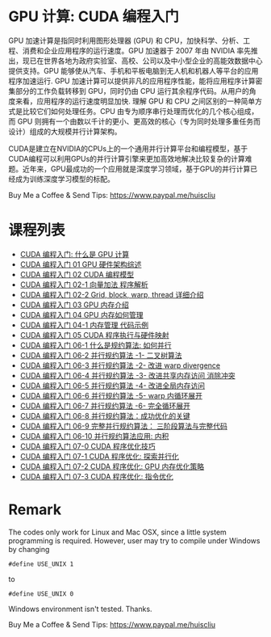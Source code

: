 # GPU 计算: CUDA 编程入门

GPU 加速计算是指同时利用图形处理器 (GPU) 和 CPU，加快科学、分析、工程、消费和企业应用程序的运行速度。GPU 加速器于 2007 年由 NVIDIA 率先推出，现已在世界各地为政府实验室、高校、公司以及中小型企业的高能效数据中心提供支持。GPU 能够使从汽车、手机和平板电脑到无人机和机器人等平台的应用程序加速运行.
GPU 加速计算可以提供非凡的应用程序性能，能将应用程序计算密集部分的工作负载转移到 GPU，同时仍由 CPU 运行其余程序代码。从用户的角度来看，应用程序的运行速度明显加快. 理解 GPU 和 CPU 之间区别的一种简单方式是比较它们如何处理任务。CPU 由专为顺序串行处理而优化的几个核心组成，而 GPU 则拥有一个由数以千计的更小、更高效的核心（专为同时处理多重任务而设计）组成的大规模并行计算架构。


CUDA是建立在NVIDIA的CPUs上的一个通用并行计算平台和编程模型，基于CUDA编程可以利用GPUs的并行计算引擎来更加高效地解决比较复杂的计算难题。近年来，GPU最成功的一个应用就是深度学习领域，基于GPU的并行计算已经成为训练深度学习模型的标配。


Buy Me a Coffee & Send Tips: https://www.paypal.me/huiscliu

# 课程列表

* [CUDA 编程入门: 什么是 GPU 计算](https://www.youtube.com/watch?v=QLfF5sT23f8&list=PLSVM68VUM1eWsEX0yPliaL3pTZoKqJWfi)
* [CUDA 编程入门 01 GPU 硬件架构综述](https://www.youtube.com/watch?v=KsSWzijqDuk&list=PLSVM68VUM1eWsEX0yPliaL3pTZoKqJWfi&index=2)
* [CUDA 编程入门 02 CUDA 编程模型](https://www.youtube.com/watch?v=B9bnZZWDKT0&list=PLSVM68VUM1eWsEX0yPliaL3pTZoKqJWfi&index=3)
* [CUDA 编程入门 02-1 向量加法 程序解析](https://www.youtube.com/watch?v=LbizO1xn-Ng&list=PLSVM68VUM1eWsEX0yPliaL3pTZoKqJWfi&index=4)
* [CUDA 编程入门 02-2 Grid, block, warp, thread 详细介绍](https://www.youtube.com/watch?v=ofzl4Ao1_SI&list=PLSVM68VUM1eWsEX0yPliaL3pTZoKqJWfi&index=5)
* [CUDA 编程入门 03 GPU 内存介绍](https://www.youtube.com/watch?v=Ujdh4HzS4ac&list=PLSVM68VUM1eWsEX0yPliaL3pTZoKqJWfi&index=6)
* [CUDA 编程入门 04 GPU 内存如何管理](https://www.youtube.com/watch?v=z9IxfJdhYqY&list=PLSVM68VUM1eWsEX0yPliaL3pTZoKqJWfi&index=7)
* [CUDA 编程入门 04-1 内存管理 代码示例](https://www.youtube.com/watch?v=BctnmrFfXLs&list=PLSVM68VUM1eWsEX0yPliaL3pTZoKqJWfi&index=8)
* [CUDA 编程入门 05 CUDA 程序执行与硬件映射](https://www.youtube.com/watch?v=KV9tDR69nUM&list=PLSVM68VUM1eWsEX0yPliaL3pTZoKqJWfi&index=9)
* [CUDA 编程入门 06-1 什么是规约算法: 如何并行](https://www.youtube.com/watch?v=nu10CcUESQI&list=PLSVM68VUM1eWsEX0yPliaL3pTZoKqJWfi&index=10)
* [CUDA 编程入门 06-2 并行规约算法 -1- 二叉树算法](https://www.youtube.com/watch?v=RZU35_9RzvE&list=PLSVM68VUM1eWsEX0yPliaL3pTZoKqJWfi&index=11)
* [CUDA 编程入门 06-3 并行规约算法 -2- 改进 warp divergence](https://www.youtube.com/watch?v=HsneVj2svRU&list=PLSVM68VUM1eWsEX0yPliaL3pTZoKqJWfi&index=12)
* [CUDA 编程入门 06-4 并行规约算法 -3- 改进共享内存访问 消除冲突](https://www.youtube.com/watch?v=wCYHVDTY448&list=PLSVM68VUM1eWsEX0yPliaL3pTZoKqJWfi&index=13)
* [CUDA 编程入门 06-5 并行规约算法 -4- 改进全局内存访问](https://www.youtube.com/watch?v=DQ45jRg_iBY&list=PLSVM68VUM1eWsEX0yPliaL3pTZoKqJWfi&index=14)
* [CUDA 编程入门 06-6 并行规约算法 -5- warp 内循环展开](https://www.youtube.com/watch?v=eRkEDNEYNDQ&list=PLSVM68VUM1eWsEX0yPliaL3pTZoKqJWfi&index=15)
* [CUDA 编程入门 06-7 并行规约算法 -6- 完全循环展开](https://www.youtube.com/watch?v=hB0J0JurwAE&list=PLSVM68VUM1eWsEX0yPliaL3pTZoKqJWfi&index=16)
* [CUDA 编程入门 06-8 并行规约算法：成功优化的关键](https://www.youtube.com/watch?v=MBf6WsNfaro&list=PLSVM68VUM1eWsEX0yPliaL3pTZoKqJWfi&index=17)
* [CUDA 编程入门 06-9 完整并行规约算法： 三阶段算法与完整代码](https://www.youtube.com/watch?v=aBImtsYJKQM&list=PLSVM68VUM1eWsEX0yPliaL3pTZoKqJWfi&index=18)
* [CUDA 编程入门 06-10 并行规约算法应用: 内积](https://www.youtube.com/watch?v=_4CI9GF2NAM&list=PLSVM68VUM1eWsEX0yPliaL3pTZoKqJWfi&index=19)
* [CUDA 编程入门 07-0 CUDA 程序优化技巧](https://www.youtube.com/watch?v=5K51Sm21Ujo&list=PLSVM68VUM1eWsEX0yPliaL3pTZoKqJWfi&index=20)
* [CUDA 编程入门 07-1 CUDA 程序优化: 探索并行化](https://www.youtube.com/watch?v=OPxqpf-DBsE&list=PLSVM68VUM1eWsEX0yPliaL3pTZoKqJWfi&index=21)
* [CUDA 编程入门 07-2 CUDA 程序优化: GPU 内存优化策略](https://www.youtube.com/watch?v=AJArARLVPSk&list=PLSVM68VUM1eWsEX0yPliaL3pTZoKqJWfi&index=22)
* [CUDA 编程入门 07-3 CUDA 程序优化: 指令优化](https://www.youtube.com/watch?v=BIFm-QzdDlI&list=PLSVM68VUM1eWsEX0yPliaL3pTZoKqJWfi&index=23)


# Remark
The codes only work for Linux and Mac OSX, since a little system programming is required. However, user may
try to compile under Windows by changing
```
#define USE_UNIX 1
```
to 
```
#define USE_UNIX 0
```

Windows environment isn't tested. Thanks.

Buy Me a Coffee & Send Tips: https://www.paypal.me/huiscliu

